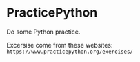 # PracticePython
Do some Python practice.

Excersise come from these websites:
`
https://www.practicepython.org/exercises/
`
